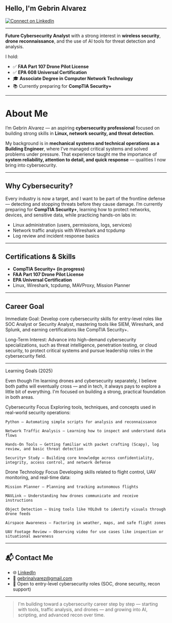 ## Hello, I'm Gebrin Alvarez

[![Connect on LinkedIn](https://img.shields.io/badge/LinkedIn-0077B5?style=for-the-badge&logo=linkedin&logoColor=white)](https://www.linkedin.com/in/gebrin-alvarez/)

---

**Future Cybersecurity Analyst** with a strong interest in **wireless security**, **drone reconnaissance**, and the use of AI tools for threat detection and analysis.

I hold:

- ✅ **FAA Part 107 Drone Pilot License**
- ✅ **EPA 608 Universal Certification**
- 🎓 **Associate Degree in Computer Network Technology**
- 📚 Currently preparing for **CompTIA Security+**

---
# About Me  

I’m Gebrin Alvarez — an aspiring **cybersecurity professional** focused on building strong skills in **Linux, network security, and threat detection**.  

My background is in **mechanical systems and technical operations as a Building Engineer**, where I’ve managed critical systems and solved problems under pressure. That experience taught me the importance of **system reliability, attention to detail, and quick response** — qualities I now bring into cybersecurity.  

---

## Why Cybersecurity?  
Every industry is now a target, and I want to be part of the frontline defense — detecting and stopping threats before they cause damage. I’m currently preparing for **CompTIA Security+**, learning how to protect networks, devices, and sensitive data, while practicing hands-on labs in:  
- Linux administration (users, permissions, logs, services)  
- Network traffic analysis with Wireshark and tcpdump  
- Log review and incident response basics  

---

## Certifications & Skills  
- **CompTIA Security+ (in progress)**  
- **FAA Part 107 Drone Pilot License**  
- **EPA Universal Certification**  
- Linux, Wireshark, tcpdump, MAVProxy, Mission Planner  

---

## Career Goal  
Immediate Goal: Develop core cybersecurity skills for entry-level roles like SOC Analyst or Security Analyst, mastering tools like SIEM, Wireshark, and Splunk, and earning certifications like CompTIA Security+.

Long-Term Interest: Advance into high-demand cybersecurity specializations, such as threat intelligence, penetration testing, or cloud security, to protect critical systems and pursue leadership roles in the cybersecurity field.


---
 Learning Goals (2025)

Even though I’m learning drones and cybersecurity separately, I believe both paths will eventually cross — and in tech, it always pays to explore a little bit of everything. I'm focused on building a strong, practical foundation in both areas.

  Cybersecurity Focus
Exploring tools, techniques, and concepts used in real-world security operations:

    Python – Automating simple scripts for analysis and reconnaissance

    Network Traffic Analysis – Learning how to inspect and understand data flows

    Hands-On Tools – Getting familiar with packet crafting (Scapy), log review, and basic threat detection

    Security+ Study – Building core knowledge across confidentiality, integrity, access control, and network defense

  Drone Technology Focus
Developing skills related to flight control, UAV monitoring, and real-time data:

    Mission Planner – Planning and tracking autonomous flights

    MAVLink – Understanding how drones communicate and receive instructions

    Object Detection – Using tools like YOLOv8 to identify visuals through drone feeds

    Airspace Awareness – Factoring in weather, maps, and safe flight zones

    UAV Footage Review – Observing video for use cases like inspection or situational awareness

---

## 📬 Contact Me

- 🌐 [LinkedIn](https://www.linkedin.com/in/gebrin-alvarez/)
- 📧 gebrinalvarez@gmail.com  
- 💼 Open to entry-level cybersecurity roles (SOC, drone security, recon support)

---

> I'm building toward a cybersecurity career step by step — starting with tools, traffic analysis, and drones — and growing into AI, scripting, and advanced recon over time.
